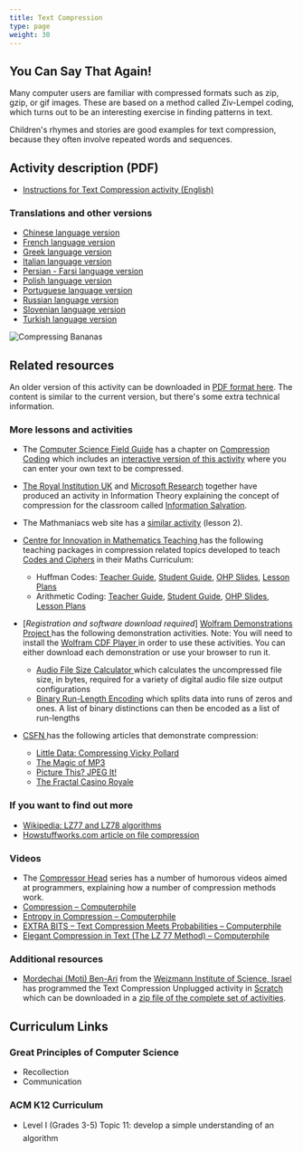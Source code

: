 ```yaml
---
title: Text Compression
type: page
weight: 30
---
```


## You Can Say That Again!

Many computer users are familiar with compressed formats such as zip, gzip, or gif images.
These are based on a method called Ziv-Lempel coding, which turns out to be an interesting exercise in finding patterns in text.

Children's rhymes and stories are good examples for text compression, because they often involve repeated words and sequences.

## Activity description (PDF)

- [Instructions for Text Compression activity (English)](/documents/activities/text-compression/unplugged-03-text_compression.pdf)

### Translations and other versions

- [Chinese language version](/documents/activities/text-compression/Text-Compression-Chinese-Version.pdf)
- [French language version](/documents/activities/text-compression/03_fr_Compression_de_texte.pdf)
- [Greek language version](/documents/activities/text-compression/unplugged-03-text_compression_greek.pdf)
- [Italian language version](/documents/activities/text-compression/text-compression-italian.pdf)
- [Persian - Farsi language version](/documents/activities/text-compression/03_Fa_Text_Compression.pdf)
- [Polish language version](/documents/activities/text-compression/A3.pdf)
- [Portuguese language version](/documents/activities/text-compression/Portuguese-brazil-03.pdf)
- [Russian language version](/documents/activities/text-compression/Document3.pdf)
- [Slovenian language version](/documents/activities/text-compression/03-Stiskanje-besedila.pdf)
- [Turkish language version](/documents/activities/text-compression/unplugged-03-text_compression_turkish.pdf)

![Compressing Bananas](/images/activities/text-compression/monkeys.jpg)

## Related resources

An older version of this activity can be downloaded in [PDF format here](/documents/activities/text-compression/unplugged-03-text_compression-original.pdf).
The content is similar to the current version, but there's some extra technical information.

### More lessons and activities

- The [Computer Science Field Guide](https://www.csfieldguide.org.nz/en/) has a chapter on [Compression Coding](https://www.csfieldguide.org.nz/en/chapters/coding-compression/) which includes an [interactive version of this activity](https://www.csfieldguide.org.nz/en/interactives/run-length-encoding/) where you can enter your own text to be compressed.
- [The Royal Institution UK](https://www.rigb.org/) and [Microsoft Research](https://www.microsoft.com/en-us/research/?from=http%3A%2F%2Fresearch.microsoft.com%2Fen-us%2F) together have produced an activity in Information Theory explaining the concept of compression for the classroom called [Information Salvation](https://www.rigb.org/christmaslectures08/html/activities/information-salvation.pdf#page=1).
- The Mathmaniacs web site has a [similar activity](http://mathmaniacs.org/lessons/02-textcomp/index.html) (lesson 2).

- [Centre for Innovation in Mathematics Teaching ](http://www.cimt.org.uk/) has the following teaching packages in compression related topics developed to teach[ Codes and Ciphers](http://www.cimt.org.uk/resources/codes/) in their Maths Curriculum:
    - Huffman Codes: [Teacher Guide](http://www.cimt.org.uk/resources/codes/codes_u17_tr.pdf), [Student Guide](http://www.cimt.org.uk/resources/codes/codes_u17_text.pdf), [ OHP Slides](http://www.cimt.org.uk/resources/codes/codes_u17_os.pdf), [Lesson Plans](http://www.cimt.org.uk/resources/codes/codes_u17_lp.pdf)
    - Arithmetic Coding: [Teacher Guide](http://www.cimt.org.uk/resources/codes/codes_u18_tr.pdf), [Student Guide](http://www.cimt.org.uk/resources/codes/codes_u18_text.pdf), [ OHP Slides](http://www.cimt.org.uk/resources/codes/codes_u18_os.pdf), [Lesson Plans](http://www.cimt.org.uk/resources/codes/codes_u18_lp.pdf)

- [*Registration and software download required*] [Wolfram Demonstrations Project ](http://demonstrations.wolfram.com/index.html)has the following demonstration activities. Note: You will need to install the [Wolfram CDF Player ](http://www.wolfram.com/player/) in order to use these activities. You can either download each demonstration or use your browser to run it.
    - [Audio File Size Calculator ](http://demonstrations.wolfram.com/AudioFileSizeCalculator/) which calculates the uncompressed file size, in bytes, required for a variety of digital audio file size output configurations
    - [Binary Run-Length Encoding](http://demonstrations.wolfram.com/BinaryRunLengthEncoding/) which splits data into runs of zeros and ones. A list of binary distinctions can then be encoded as a list of run-lengths

- [CSFN ](http://www.cs4fn.org/) has the following articles that demonstrate compression:
    - [Little Data: Compressing Vicky Pollard ](http://www.cs4fn.org/internet/crushed.php)
    - [The Magic of MP3 ](http://www.cs4fn.org/mathemagic/sonic.html)
    - [Picture This? JPEG It! ](http://www.cs4fn.org/films/jpegit.php)
    - [The Fractal Casino Royale ](http://www.cs4fn.org/graphics/casinoroyalefractal.php)

### If you want to find out more

- [Wikipedia: LZ77 and LZ78 algorithms](https://en.wikipedia.org/wiki/LZ77_%28algorithm%29)
- [Howstuffworks.com article on file compression](https://computer.howstuffworks.com/file-compression2.htm)

### Videos

- The [Compressor Head](https://www.youtube.com/watch?v=Eb7rzMxHyOk&list=PLOU2XLYxmsIJGErt5rrCqaSGTMyyqNt2H) series has a number of humorous videos aimed at programmers, explaining how a number of compression methods work.
- [Compression – Computerphile](https://www.youtube.com/watch?v=Lto-ajuqW3w)
- [Entropy in Compression – Computerphile](https://www.youtube.com/watch?v=M5c_RFKVkko)
- [EXTRA BITS – Text Compression Meets Probabilities – Computerphile](https://www.youtube.com/watch?v=cCDCfoHTsaU)
- [Elegant Compression in Text (The LZ 77 Method) – Computerphile](https://www.youtube.com/watch?v=goOa3DGezUA)

### Additional resources

- [Mordechai (Moti) Ben-Ari](http://www.weizmann.ac.il/sci-tea/benari/home) from the [Weizmann Institute of Science, Israel](https://www.weizmann.ac.il/pages/) has programmed the Text Compression Unplugged activity in [Scratch ](https://scratch.mit.edu/) which can be downloaded in a [zip file of the complete set of activities](https://code.google.com/archive/p/scratch-unplugged/downloads).

## Curriculum Links

### Great Principles of Computer Science

- Recollection
- Communication

### ACM K12 Curriculum

- Level I (Grades 3-5) Topic 11: develop a simple understanding of an algorithm
